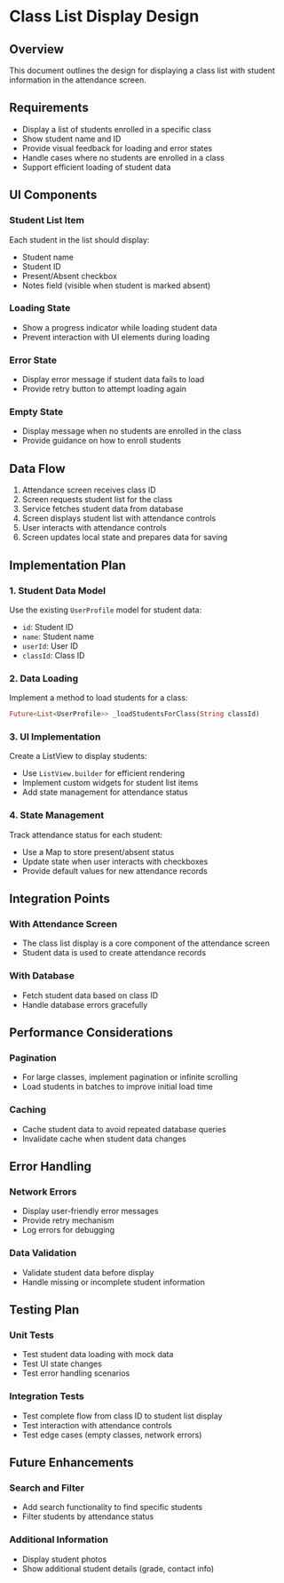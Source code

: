# Class List Display Design

## Overview
This document outlines the design for displaying a class list with student information in the attendance screen.

## Requirements
- Display a list of students enrolled in a specific class
- Show student name and ID
- Provide visual feedback for loading and error states
- Handle cases where no students are enrolled in a class
- Support efficient loading of student data

## UI Components

### Student List Item
Each student in the list should display:
- Student name
- Student ID
- Present/Absent checkbox
- Notes field (visible when student is marked absent)

### Loading State
- Show a progress indicator while loading student data
- Prevent interaction with UI elements during loading

### Error State
- Display error message if student data fails to load
- Provide retry button to attempt loading again

### Empty State
- Display message when no students are enrolled in the class
- Provide guidance on how to enroll students

## Data Flow

1. Attendance screen receives class ID
2. Screen requests student list for the class
3. Service fetches student data from database
4. Screen displays student list with attendance controls
5. User interacts with attendance controls
6. Screen updates local state and prepares data for saving

## Implementation Plan

### 1. Student Data Model
Use the existing `UserProfile` model for student data:
- `id`: Student ID
- `name`: Student name
- `userId`: User ID
- `classId`: Class ID

### 2. Data Loading
Implement a method to load students for a class:
```dart
Future<List<UserProfile>> _loadStudentsForClass(String classId)
```

### 3. UI Implementation
Create a ListView to display students:
- Use `ListView.builder` for efficient rendering
- Implement custom widgets for student list items
- Add state management for attendance status

### 4. State Management
Track attendance status for each student:
- Use a Map to store present/absent status
- Update state when user interacts with checkboxes
- Provide default values for new attendance records

## Integration Points

### With Attendance Screen
- The class list display is a core component of the attendance screen
- Student data is used to create attendance records

### With Database
- Fetch student data based on class ID
- Handle database errors gracefully

## Performance Considerations

### Pagination
- For large classes, implement pagination or infinite scrolling
- Load students in batches to improve initial load time

### Caching
- Cache student data to avoid repeated database queries
- Invalidate cache when student data changes

## Error Handling

### Network Errors
- Display user-friendly error messages
- Provide retry mechanism
- Log errors for debugging

### Data Validation
- Validate student data before display
- Handle missing or incomplete student information

## Testing Plan

### Unit Tests
- Test student data loading with mock data
- Test UI state changes
- Test error handling scenarios

### Integration Tests
- Test complete flow from class ID to student list display
- Test interaction with attendance controls
- Test edge cases (empty classes, network errors)

## Future Enhancements

### Search and Filter
- Add search functionality to find specific students
- Filter students by attendance status

### Additional Information
- Display student photos
- Show additional student details (grade, contact info)